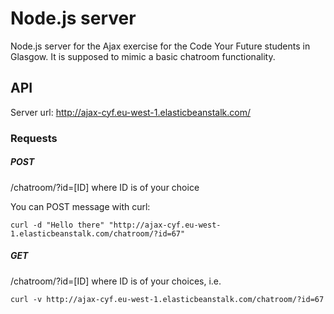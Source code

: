 #  Node.js server
Node.js server for the Ajax exercise for the Code Your Future students in Glasgow. It is supposed to mimic a basic chatroom functionality. 

## API

Server url: http://ajax-cyf.eu-west-1.elasticbeanstalk.com/

### Requests

##### POST 
/chatroom/?id=[ID]
where ID is of your choice

You can POST message with curl:
```
curl -d "Hello there" "http://ajax-cyf.eu-west-1.elasticbeanstalk.com/chatroom/?id=67"
```

##### GET 
/chatroom/?id=[ID]
where ID is of your choices, i.e.
```
curl -v http://ajax-cyf.eu-west-1.elasticbeanstalk.com/chatroom/?id=67
```
